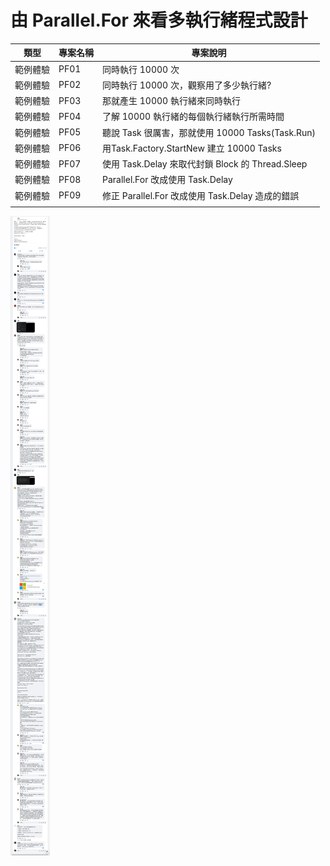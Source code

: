 # 由 Parallel.For 來看多執行緒程式設計

|類型|專案名稱|專案說明|
|-|-|-|
|範例體驗|PF01|同時執行 10000 次|
|範例體驗|PF02|同時執行 10000 次，觀察用了多少執行緒?|
|範例體驗|PF03|那就產生 10000 執行緒來同時執行|
|範例體驗|PF04|了解 10000 執行緒的每個執行緒執行所需時間|
|範例體驗|PF05|聽說 Task 很厲害，那就使用 10000 Tasks(Task.Run)|
|範例體驗|PF06|用Task.Factory.StartNew 建立 10000 Tasks|
|範例體驗|PF07|使用 Task.Delay 來取代封鎖 Block 的 Thread.Sleep|
|範例體驗|PF08|Parallel.For 改成使用 Task.Delay|
|範例體驗|PF09|修正 Parallel.For 改成使用 Task.Delay 造成的錯誤|
||||

![由 Parallel.For 來看多執行緒程式設計](用最快的速度完成他，不考慮CPU記憶體.png)

